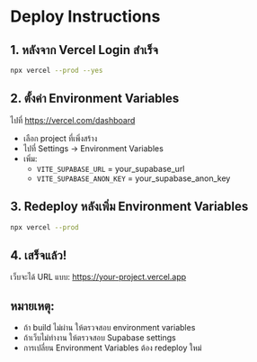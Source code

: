 # Deploy Instructions

## 1. หลังจาก Vercel Login สำเร็จ
```bash
npx vercel --prod --yes
```

## 2. ตั้งค่า Environment Variables
ไปที่ https://vercel.com/dashboard
- เลือก project ที่เพิ่งสร้าง
- ไปที่ Settings → Environment Variables
- เพิ่ม:
  - `VITE_SUPABASE_URL` = your_supabase_url
  - `VITE_SUPABASE_ANON_KEY` = your_supabase_anon_key

## 3. Redeploy หลังเพิ่ม Environment Variables
```bash
npx vercel --prod
```

## 4. เสร็จแล้ว!
เว็บจะได้ URL แบบ: https://your-project.vercel.app

## หมายเหตุ:
- ถ้า build ไม่ผ่าน ให้ตรวจสอบ environment variables
- ถ้าเว็บไม่ทำงาน ให้ตรวจสอบ Supabase settings
- การเปลี่ยน Environment Variables ต้อง redeploy ใหม่
